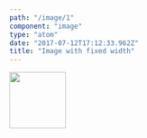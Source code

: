 ```yaml
---
path: "/image/1"
component: "image"
type: "atom"
date: "2017-07-12T17:12:33.962Z"
title: "Image with fixed width"
---
```

<Box mb={3}>
  <Image
    src="https://serverless.com/_/src/assets/images/bolt.be31a2cb237f3c0d40581ecba9efa8d3.png"
    width="100px"
    height="100px"
  />
</Box>